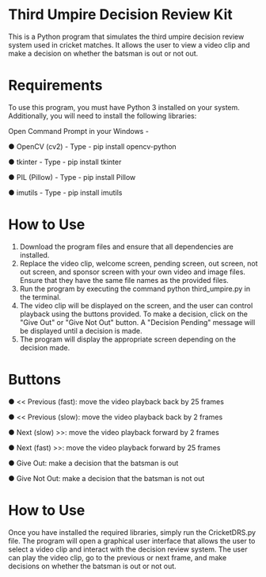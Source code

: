 # Third Umpire Decision Review Kit
This is a Python program that simulates the third umpire decision review system used in cricket matches. It allows the user to view a video clip and make a decision on whether the batsman is out or not out.

# Requirements
To use this program, you must have Python 3 installed on your system. Additionally, you will need to install the following libraries:

Open Command Prompt in your Windows - 

● OpenCV (cv2) - Type - pip install opencv-python

● tkinter - Type - pip install tkinter 

● PIL (Pillow) - Type - pip install Pillow

● imutils - Type - pip install imutils



# How to Use
1. Download the program files and ensure that all dependencies are installed.
2. Replace the video clip, welcome screen, pending screen, out screen, not out screen, and sponsor screen with your own video and image files. Ensure that they have the same file names as the provided files.
3. Run the program by executing the command python third_umpire.py in the terminal.
4. The video clip will be displayed on the screen, and the user can control playback using the buttons provided. To make a decision, click on the "Give Out" or "Give Not Out" button. A "Decision Pending" message will be displayed until a decision is made.
5. The program will display the appropriate screen depending on the decision made.

# Buttons
● << Previous (fast): move the video playback back by 25 frames

● << Previous (slow): move the video playback back by 2 frames

● Next (slow) >>: move the video playback forward by 2 frames

● Next (fast) >>: move the video playback forward by 25 frames

● Give Out: make a decision that the batsman is out

● Give Not Out: make a decision that the batsman is not out

# How to Use
Once you have installed the required libraries, simply run the CricketDRS.py file. The program will open a graphical user interface that allows the user to select a video clip and interact with the decision review system. The user can play the video clip, go to the previous or next frame, and make decisions on whether the batsman is out or not out.
